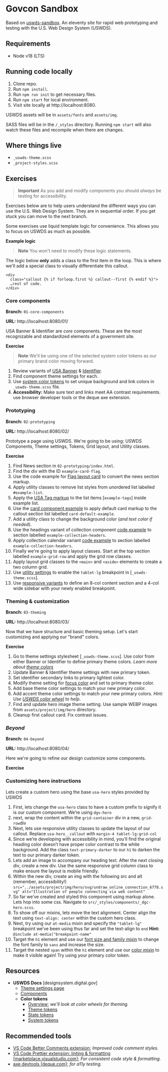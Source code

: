 # Govcon Sandbox

Based on [uswds-sandbox](https://github.com/uswds/uswds-sandbox). An eleventy site for rapid web prototyping and testing with the U.S. Web Design System (USWDS).

## Requirements

- Node v18 (LTS)

## Running code locally

1. Clone repo.
1. Run `npm install`.
1. Run `npm run init` to get necessary files.
1. Run `npm start` for local environment.
1. Visit site locally at http://localhost:8080.

USWDS assets will be in `assets/fonts` and `assets/img`.

SASS files will be in the `/_styles` directory. Running `npm start` will also watch these files and recompile when there are changes.

## Where things live

- `_uswds-theme.scss`
- `_project-styles.scss`

## Exercises

> **Important**
> As you add and modify components you should _always_ be testing for accessibility.

Exercises below are to help users understand the different ways you can use the U.S. Web Design System. They are in sequential order. If you get stuck you can move to the next branch.

Some exercises use liquid template logic for convenience. This allows you to focus on USWDS as much as possible.

**Example logic**

> **Note**
> You won't need to modify these logic statements.

The logic below **only** adds a class to the first item in the loop. This is where we'll add a special class to visually differentiate this callout.

```liquid
<div
  class="callout {% if forloop.first %} callout--first {% endif %}">
  …rest of code.
</div>
```

### Core components

**Branch:** `01-core-components`

**URL:** http://localhost:8080/01/

USA Banner & Identifier are _core_ components. These are the most recognizable and standardized elements of a government site.

**Exercise**

> **Note**
> We'll be using one of the selected system color tokens as our primary brand color moving forward.

1. Review variants of [USA Banner](https://designsystem.digital.gov/components/banner/) & [Identifier](https://designsystem.digital.gov/components/identifier/).
1. Find component theme settings for each.
1. Use [system color tokens](https://designsystem.digital.gov/colors/system) to set unique background and link colors in `_uswds-theme.scss` file.
1. **Accessibility:** Make sure text and links meet AA contrast requirements. use browser developer tools or the deque axe extension.

### Prototyping

**Branch:** `02-prototyping`

**URL:** http://localhost:8080/02/

Prototype a page using USWDS. We're going to be using: USWDS Components, Theme settings, Tokens, Grid layout, and Utility classes.

**Exercise**

1. Find News section in `02-prototyping/index.html`.
1. Find the div with the ID `example-card-flag`.
1. Use the code example for [Flag layout card](https://designsystem.digital.gov/components/card/#flag-layout-card) to convert the news section markup.
1. Apply utility classes to remove list styles from unordered list labelled `#example-list`.
1. Apply the [USA Tag markup](https://designsystem.digital.gov/components/tag/#component-code) to the list items [`example-tags`] inside example list.
1. Use the [card component example](https://designsystem.digital.gov/components/tag/#component-code) to apply default card markup to the callout section list labelled `card-default-example`.
1. Add a utility class to change the background color (_and text color if needed_).
1. Use the headings variant of collection component [code example](https://designsystem.digital.gov/components/collection/#component-code) to section labelled `example-collection-headers`.
1. Apply collection calendar variant [code example](https://designsystem.digital.gov/components/collection/#component-code) to section labelled `example-collection-headers`.
1. Finally we're going to apply layout classes. Start at the top section labelled `example-grid-row` and apply the grid row classes.
1. Apply layout grid classes to the `<main>` and `<aside>` elements to create a two column grid.
1. Use [utility settings](https://designsystem.digital.gov/utilities/layout-grid/#utilities-settings) to enable the `tablet-lg` breakpoint in [`_uswds-theme.scss`].
1. Use [responsive variants](https://designsystem.digital.gov/utilities/layout-grid/#responsive-variants-2) to define an 8-col content section and a 4-col wide sidebar with your newly enabled breakpoint.

### Theming & customization

**Branch:** `03-theming`

**URL:** http://localhost:8080/03/

Now that we have structure and basic theming setup. Let's start customizing and applying our "brand" colors.

**Exercise**

1. Go to theme settings stylesheet [`_uswds-theme.scss`]. Use color from either Banner or Identifier to define primary theme colors. _Learn more about [theme colors](https://designsystem.digital.gov/colors/theme)_
1. Update Banner & Identifier theme settings with new primary token.
1. Set identifier secondary links to primary lightest color.
1. Modify theme setting for [focus color](https://designsystem.digital.gov/documentation/settings/#general-settings) and set to primary theme color.
1. Add base theme color settings to match your new primary color.
1. Add accent theme color settings to match your new primary colors. _Hint: Use [USWDS color wheel](https://designsystem.digital.gov/design-tokens/color/overview/#uswds-color-wheels) to help_.
1. Find and update hero image theme setting. Use sample WEBP images from `assets/project/img/hero` directory.
1. Cleanup first callout card. Fix contrast issues.

### _Beyond_

**Branch:** `04-beyond`

**URL:** http://localhost:8080/04/

Here we're going to refine our design customize some components.

**Exercise**

### Customizing hero instructions

Lets create a custom hero using the base `usa-hero` styles provided by USWDS

1. First, lets change the `usa-hero` class to have a custom prefix to signify it is our custom component. We’re using `dgv-hero`
2. next, wrap the content within the `grid-container` div in a new, `grid-row`div
3. Next, lets use responsive utility classes to update the layout of our callout. Replace `usa-hero__callout` with `margin-4 tablet-lg:grid-col`
4. Since we’re developing with accessibility in mind, you’ll find the original heading color doesn’t have proper color contrast to the white background. Add the class `text-primary-darker` to our `h1` to darken the text to our primary darker token.
5. Lets add an image to accompany our heading text. After the next closing div, create a new div. Use the same responsive grid column class to make ensure the layout is mobile friendly.
6. Within the new div, create an img with the following src and alt (remember, accessibility!) `src="../assets/project/img/hero/svg/undraw_online_connection_6778.svg" alt="Illustration of people connecting via web content"`
7. So far we’ve created and styled this component using markup alone. Lets hop into some css. Navigate to `src/_styles/components/_dgc-hero.scss`.
8. To show off our mixins, lets move the text alignment. Center align the text using `text-align: center` within the custom hero class.
9. Next, try using our `at-media` mixin and specify the  `"tablet-lg"` breakpoint we’ve been using thus far and set the text-align to `end` 
******Hint:****** `@include at-media("breakpoint-name"`
10. Target the `h1` element and use our [font size and family mixin](https://designsystem.digital.gov/utilities/font-size-and-family/) to change the font family to `sans` and increase the size.
11. Target the nested `span` within the `h1` element and use our [color mixin](https://designsystem.digital.gov/utilities/color/) to make it visible again! Try using your primary color token.

## Resources

- **USWDS Docs** [designsystem.digital.gov]
  - [Theme settings page](https://designsystem.digital.gov/documentation/settings)
  - [Components](https://designsystem.digital.gov/components)
  - **Color tokens**
    - [Overview](https://designsystem.digital.gov/colors); _we'll look at color wheels for theming._
    - [Theme tokens](https://designsystem.digital.gov/colors/theme)
    - [State tokens](https://designsystem.digital.gov/colors/state)
    - [System tokens](https://designsystem.digital.gov/colors/system)

## Recommended tools

- [VS Code Better Comments extension](https://marketplace.visualstudio.com/items?itemName=aaron-bond.better-comments); _Improved code comment styles._
- [VS Code Prettier extension: linting & formatting [marketplace.visualstudio.com]](https://marketplace.visualstudio.com/items?itemName=esbenp.prettier-vscode); _For consistent code style & formatting._
- [axe devtools [deque.com]](https://www.deque.com/axe/browser-extensions/); _for a11y testing._
